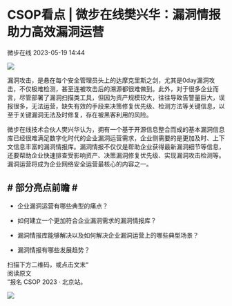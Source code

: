 #  CSOP看点 | 微步在线樊兴华：漏洞情报助力高效漏洞运营   
 微步在线   2023-05-19 14:44  
  
![](https://mmbiz.qpic.cn/mmbiz_jpg/Yv6ic9zgr5hQEKZWYlCXr6DcYkevtYgfYrWf2D623TZ8vr3rktxCaLt8xgUHomBmEB2ia4xAjVh3cYqEtdlA8XNg/640?wx_fmt=jpeg "")  
  
漏洞攻击，是悬在每个安全管理员头上的达摩克里斯之剑，尤其是0day漏洞攻击，不仅极难检测，甚至连被攻击后的溯源都很难做到。此外，对于很多企业而言，尽管部署了漏洞扫描类工具，但因为资产规模较大，往往导致告警量巨大，误报很多，无法运营，缺失有效的手段来决策修复优先级、检测方法等关键信息，以至于关键漏洞无法及时修复，存在被黑客利用的风险。  
  
微步在线技术合伙人樊兴华认为，拥有一个基于开源信息整合而成的基本漏洞信息库已经很难满足数字化时代的企业漏洞运营需求，企业侧需要的是更加及时、上下文信息丰富的漏洞情报库。漏洞情报不仅仅是帮助企业获得最新漏洞细节等信息，还要帮助企业快速排查受影响资产、决策漏洞修复优先级、实现漏洞攻击检测等。漏洞运营将成为企业网络安全运营最核心的内容之一。  
  
  
**# 部分亮点前瞻 #**  
-   
- 企业漏洞运营有哪些典型的痛点？  
  
- 如何建立一个更加符合企业漏洞需求的漏洞情报库？  
  
- 漏洞情报库能够解决以及如何解决企业漏洞运营上的哪些典型场景？  
  
- 漏洞情报有哪些发展趋势？  
  
扫描下方二维码，或点击文末“  
阅读原文  
”报名 CSOP 2023 · 北京站。  
  
![](https://mmbiz.qpic.cn/mmbiz_jpg/Yv6ic9zgr5hSTgDRFqqGf524d5qUOf7CEBiamZj2etaf2oNRgxtOqC1oaqkzEZzj5ebPM1Us4fG9ichHEBH9XicrZQ/640?wx_fmt=jpeg "")  
  
  

